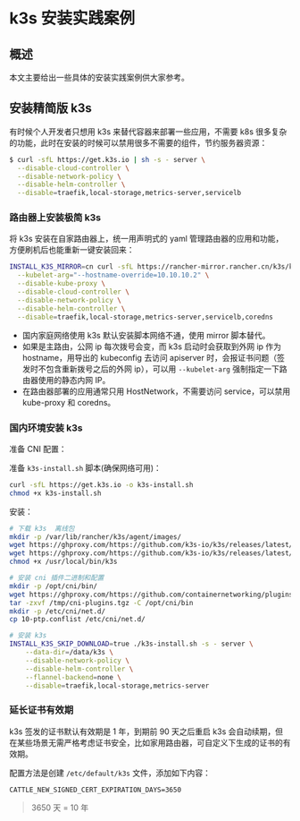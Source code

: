# k3s 安装实践案例

## 概述

本文主要给出一些具体的安装实践案例供大家参考。

## 安装精简版 k3s

有时候个人开发者只想用 k3s 来替代容器来部署一些应用，不需要 k8s 很多复杂的功能，此时在安装的时候可以禁用很多不需要的组件，节约服务器资源：

```bash
$ curl -sfL https://get.k3s.io | sh -s - server \
  --disable-cloud-controller \
  --disable-network-policy \
  --disable-helm-controller \
  --disable=traefik,local-storage,metrics-server,servicelb
```

### 路由器上安装极简 k3s

将 k3s 安装在自家路由器上，统一用声明式的 yaml 管理路由器的应用和功能，方便刷机后也能重新一键安装回来：

```bash
INSTALL_K3S_MIRROR=cn curl -sfL https://rancher-mirror.rancher.cn/k3s/k3s-install.sh | sh -s - server \
  --kubelet-arg="--hostname-override=10.10.10.2" \
  --disable-kube-proxy \
  --disable-cloud-controller \
  --disable-network-policy \
  --disable-helm-controller \
  --disable=traefik,local-storage,metrics-server,servicelb,coredns
```

* 国内家庭网络使用 k3s 默认安装脚本网络不通，使用 mirror 脚本替代。
* 如果是主路由，公网 ip 每次拨号会变，而 k3s 启动时会获取到外网 ip 作为 hostname，用导出的 kubeconfig 去访问 apiserver 时，会报证书问题（签发时不包含重新拨号之后的外网 ip），可以用 `--kubelet-arg` 强制指定一下路由器使用的静态内网 IP。
* 在路由器部署的应用通常只用 HostNetwork，不需要访问 service，可以禁用 kube-proxy 和 coredns。

### 国内环境安装 k3s

准备 CNI 配置：

<FileBlock showLineNumbers title="10-ptp.conflist" file="cni/ptp.json" />

准备 `k3s-install.sh`  脚本(确保网络可用)：

```bash
curl -sfL https://get.k3s.io -o k3s-install.sh
chmod +x k3s-install.sh
```

安装：

```bash
# 下载 k3s  离线包
mkdir -p /var/lib/rancher/k3s/agent/images/
wget https://ghproxy.com/https://github.com/k3s-io/k3s/releases/latest/download/k3s-airgap-images-amd64.tar -O /var/lib/rancher/k3s/agent/images/k3s-airgap-images-amd64.tar
wget https://ghproxy.com/https://github.com/k3s-io/k3s/releases/latest/download/k3s -O /usr/local/bin/k3s
chmod +x /usr/local/bin/k3s

# 安装 cni 插件二进制和配置
mkdir -p /opt/cni/bin/
wget https://ghproxy.com/https://github.com/containernetworking/plugins/releases/download/v1.3.0/cni-plugins-linux-amd64-v1.3.0.tgz -O /tmp/cni-plugins.tgz
tar -zxvf /tmp/cni-plugins.tgz -C /opt/cni/bin
mkdir -p /etc/cni/net.d/
cp 10-ptp.conflist /etc/cni/net.d/

# 安装 k3s
INSTALL_K3S_SKIP_DOWNLOAD=true ./k3s-install.sh -s - server \
	--data-dir=/data/k3s \
	--disable-network-policy \
	--disable-helm-controller \
	--flannel-backend=none \
	--disable=traefik,local-storage,metrics-server
```

### 延长证书有效期

k3s 签发的证书默认有效期是 1 年，到期前 90 天之后重启 k3s 会自动续期，但在某些场景无需严格考虑证书安全，比如家用路由器，可自定义下生成的证书的有效期。

配置方法是创建 `/etc/default/k3s` 文件，添加如下内容：

```env
CATTLE_NEW_SIGNED_CERT_EXPIRATION_DAYS=3650
```

> 3650 天 = 10 年
